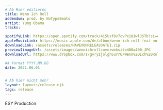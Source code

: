 ```yaml
---
# Ab Hier editieren
title: Wenn Ich Roll
addendum: prod. by NoTypeBeats
artist: Yung Obama 
tracks:

spotifyLink: https://open.spotify.com/track/4i5Usf8v7cvPx1HJwlJSTb?si=e99d2ea6d32a4e94
appleMusicLink: https://music.apple.com/de/album/wenn-ich-roll-feat-notypebeats-%E2%82%AC%24%C2%A5-single/1580566493
downloadLink: /assets/releases/NAVEVONRELEASDATEI.zip
previewIimageUrl: /assets/images/wennichrollcoverwebsite400x400.JPG
downloadUrl: https://www.dropbox.com/s/gvryzjolgh6urr6/Wenn%20Ich%20Roll.mp3?dl=0

## Format YYYY.MM.DD
date: 2021.06.01


# Ab hier nicht mehr
layout: layouts/release.njk
tags: release
---
```


ESY Production